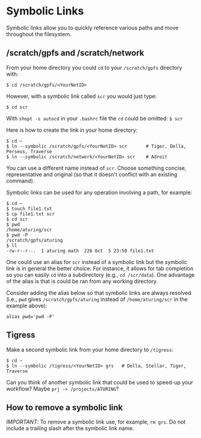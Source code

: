 # Symbolic Links

Symbolic links allow you to quickly reference various paths and move throughout the filesystem.

## /scratch/gpfs and /scratch/network

From your home directory you could `cd` to your `/scratch/gpfs` directory with:

```
$ cd /scratch/gpfs/<YourNetID>
```

However, with a symbolic link called `scr` you would just type:

```
$ cd scr
```

With `shopt -s autocd` in your `.bashrc` file the `cd` could be omitted: `$ scr` 

Here is how to create the link in your home directory:

```
$ cd ~
$ ln --symbolic /scratch/gpfs/<YourNetID> scr       # Tiger, Della, Perseus, Traverse
$ ln --symbolic /scratch/network/<YourNetID> scr    # Adroit
```

You can use a different name instead of `scr`. Choose something concise, representative and original (so that it doesn't conflict with an existing command).

Symbolic links can be used for any operation involving a path, for example:

```
$ cd ~
$ touch file1.txt
$ cp file1.txt scr
$ cd scr
$ pwd
/home/aturing/scr
$ pwd -P
/scratch/gpfs/aturing
$ ll
-rw-r--r--.  1 aturing math  226 Oct  5 23:50 file1.txt
```

One could use an alias for `scr` instead of a symbolic link but the symbolic link is in general the better choice. For instance, it allows for tab completion so you can easily `cd` into a subdirectory (e.g., `cd /scr/data`). One advantage of the alias is that is could be ran from any working directory. 

Consider adding the alias below so that symbolic links are always resolved (i.e., `pwd` gives `/scratch/gpfs/aturing` instead of `/home/aturing/scr` in the example above):

```
alias pwd='pwd -P'
```

## Tigress

Make a second symbolic link from your home directory to `/tigress`:

```
$ cd ~
$ ln --symbolic /tigress/<YourNetID> grs   # Della, Stellar, Tiger, Traverse
```

Can you think of another symbolic link that could be used to speed-up your workflow? Maybe `prj -> /projects/ATURING`?

## How to remove a symbolic link

*IMPORTANT*: To remove a symbolic link use, for example, `rm grs`. Do not include a trailing slash after the symbolic link name.
